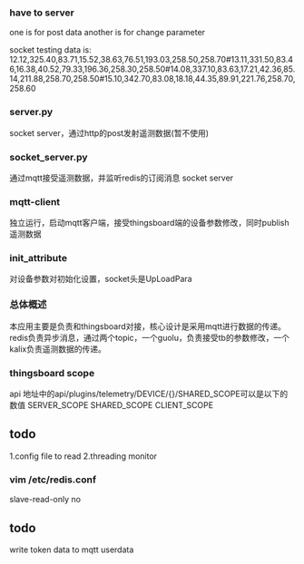 ### have to server 
one is for post data
another is for change parameter

socket testing data is:
12.12,325.40,83.71,15.52,38.63,76.51,193.03,258.50,258.70#13.11,331.50,83.46,16.38,40.52,79.33,196.36,258.30,258.50#14.08,337.10,83.63,17.21,42.36,85.14,211.88,258.70,258.50#15.10,342.70,83.08,18.18,44.35,89.91,221.76,258.70,258.60

### server.py
socket server，通过http的post发射遥测数据(暂不使用)
### socket_server.py
通过mqtt接受遥测数据，并监听redis的订阅消息
socket server
### mqtt-client
独立运行，启动mqtt客户端，接受thingsboard端的设备参数修改，同时publish遥测数据

### init_attribute
对设备参数对初始化设置，socket头是UpLoadPara

### 总体概述
本应用主要是负责和thingsboard对接，核心设计是采用mqtt进行数据的传递。
redis负责异步消息，通过两个topic，一个guolu，负责接受tb的参数修改，一个kalix负责遥测数据的传递。

### thingsboard scope
api 地址中的api/plugins/telemetry/DEVICE/{}/SHARED_SCOPE可以是以下的数值
SERVER_SCOPE
SHARED_SCOPE
CLIENT_SCOPE

## todo 
1.config file to read
2.threading monitor

### vim /etc/redis.conf
slave-read-only no

## todo 
write token data to mqtt userdata